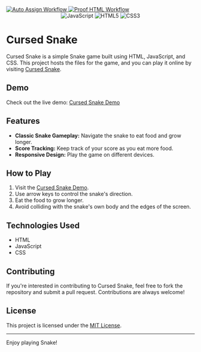 <a href="https://github.com/Cursed-Entertainment/Image-Uploader-Resizer/actions/workflows/auto-assign.yml">
    <img class="workflow-badge workflow-success" src="https://github.com/Cursed-Entertainment/Image-Uploader-Resizer/actions/workflows/auto-assign.yml/badge.svg" alt="Auto Assign Workflow">
</a>

<a href="https://github.com/Cursed-Entertainment/Image-Uploader-Resizer/actions/workflows/proof-html.yml">
    <img class="workflow-badge workflow-success" src="https://github.com/Cursed-Entertainment/Image-Uploader-Resizer/actions/workflows/proof-html.yml/badge.svg" alt="Proof HTML Workflow">
</a>

<div align="center">
  <img alt="JavaScript" src="https://img.shields.io/badge/javascript%20-%23323330.svg?&style=for-the-badge&logo=javascript&logoColor=white"/>
  <img alt="HTML5" src="https://img.shields.io/badge/html5%20-%23323330.svg?&style=for-the-badge&logo=html5&logoColor=white"/>
  <img alt="CSS3" src="https://img.shields.io/badge/css3%20-%23323330.svg?&style=for-the-badge&logo=css3&logoColor=white"/>
</div>

# Cursed Snake

Cursed Snake is a simple Snake game built using HTML, JavaScript, and CSS. This project hosts the files for the game, and you can play it online by visiting [Cursed Snake](https://cursedprograms.github.io/cursed-snake/).

## Demo

Check out the live demo: [Cursed Snake Demo](https://cursedprograms.github.io/cursed-snake/)

## Features

- **Classic Snake Gameplay:** Navigate the snake to eat food and grow longer.
- **Score Tracking:** Keep track of your score as you eat more food.
- **Responsive Design:** Play the game on different devices.

## How to Play

1. Visit the [Cursed Snake Demo](https://cursedprograms.github.io/cursed-snake/).
2. Use arrow keys to control the snake's direction.
3. Eat the food to grow longer.
4. Avoid colliding with the snake's own body and the edges of the screen.

## Technologies Used

- HTML
- JavaScript
- CSS

## Contributing

If you're interested in contributing to Cursed Snake, feel free to fork the repository and submit a pull request. Contributions are always welcome!

## License

This project is licensed under the [MIT License](LICENSE).

---

Enjoy playing Snake!
